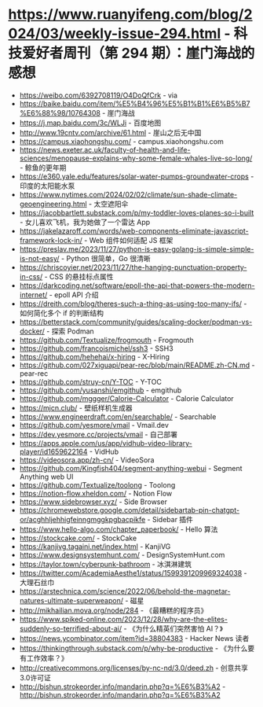 # https://www.ruanyifeng.com/blog/2024/03/weekly-issue-294.html - 科技爱好者周刊（第 294 期）：崖门海战的感想

- https://weibo.com/6392708119/O4DoQfCrk - via
- https://baike.baidu.com/item/%E5%B4%96%E5%B1%B1%E6%B5%B7%E6%88%98/10764308 - 崖门海战
- https://j.map.baidu.com/3c/WLJi - 百度地图
- http://www.19cntv.com/archive/61.html - 崖山之后无中国
- https://campus.xiaohongshu.com/ - campus.xiaohongshu.com
- https://news.exeter.ac.uk/faculty-of-health-and-life-sciences/menopause-explains-why-some-female-whales-live-so-long/ - 鲸鱼的更年期
- https://e360.yale.edu/features/solar-water-pumps-groundwater-crops - 印度的太阳能水泵
- https://www.nytimes.com/2024/02/02/climate/sun-shade-climate-geoengineering.html - 太空遮阳伞
- https://jacobbartlett.substack.com/p/my-toddler-loves-planes-so-i-built - 女儿喜欢飞机，我为她做了一个雷达 App
- https://jakelazaroff.com/words/web-components-eliminate-javascript-framework-lock-in/ - Web 组件如何适配 JS 框架
- https://preslav.me/2023/11/27/python-is-easy-golang-is-simple-simple-is-not-easy/ - Python 很简单，Go 很清晰
- https://chriscoyier.net/2023/11/27/the-hanging-punctuation-property-in-css/ - CSS 的悬挂标点属性
- https://darkcoding.net/software/epoll-the-api-that-powers-the-modern-internet/ - epoll API 介绍
- https://dreith.com/blog/theres-such-a-thing-as-using-too-many-ifs/ - 如何简化多个 if 的判断结构
- https://betterstack.com/community/guides/scaling-docker/podman-vs-docker/ - 探索 Podman
- https://github.com/Textualize/frogmouth - Frogmouth
- https://github.com/francoismichel/ssh3 - SSH3
- https://github.com/hehehai/x-hiring - X-Hiring
- https://github.com/027xiguapi/pear-rec/blob/main/README.zh-CN.md - pear-rec
- https://github.com/struy-cn/Y-TOC - Y-TOC
- https://github.com/yusanshi/emgithub - emgithub
- https://github.com/mggger/Calorie-Calculator - Calorie Calculator
- https://mjcn.club/ - 壁纸样机生成器
- https://www.engineerdraft.com/en/searchable/ - Searchable
- https://github.com/yesmore/vmail - Vmail.dev
- https://dev.yesmore.cc/projects/vmail - 自己部署
- https://apps.apple.com/us/app/vidhub-video-library-player/id1659622164 - VidHub
- https://videosora.app/zh-cn/ - VideoSora
- https://github.com/Kingfish404/segment-anything-webui - Segment Anything web UI
- https://github.com/Textualize/toolong - Toolong
- https://notion-flow.xheldon.com/ - Notion Flow
- https://www.sidebrowser.xyz/ - Side Browser
- https://chromewebstore.google.com/detail/sidebartab-pin-chatgpt-or/acghhljehhigfeinngmggkpgbacpikfe - Sidebar 插件
- https://www.hello-algo.com/chapter_paperbook/ - Hello 算法
- https://stockcake.com/ - StockCake
- https://kanjivg.tagaini.net/index.html - KanjiVG
- https://www.designsystemhunt.com/ - DesignSystemHunt.com
- https://taylor.town/cyberpunk-bathroom - 冰淇淋建筑
- https://twitter.com/AcademiaAesthe1/status/1599391209969324038 - 大理石丝巾
- https://arstechnica.com/science/2022/06/behold-the-magnetar-natures-ultimate-superweapon/ - 磁星
- http://mikhailian.mova.org/node/284 - 《最糟糕的程序员》
- https://www.spiked-online.com/2023/12/28/why-are-the-elites-suddenly-so-terrified-about-ai/ - 《为什么精英们突然害怕 AI？》
- https://news.ycombinator.com/item?id=38804383 - Hacker News 读者
- https://thinkingthrough.substack.com/p/why-be-productive - 《为什么要有工作效率？》
- http://creativecommons.org/licenses/by-nc-nd/3.0/deed.zh - 创意共享3.0许可证
- http://bishun.strokeorder.info/mandarin.php?q=%E6%B3%A2 - http://bishun.strokeorder.info/mandarin.php?q=%E6%B3%A2